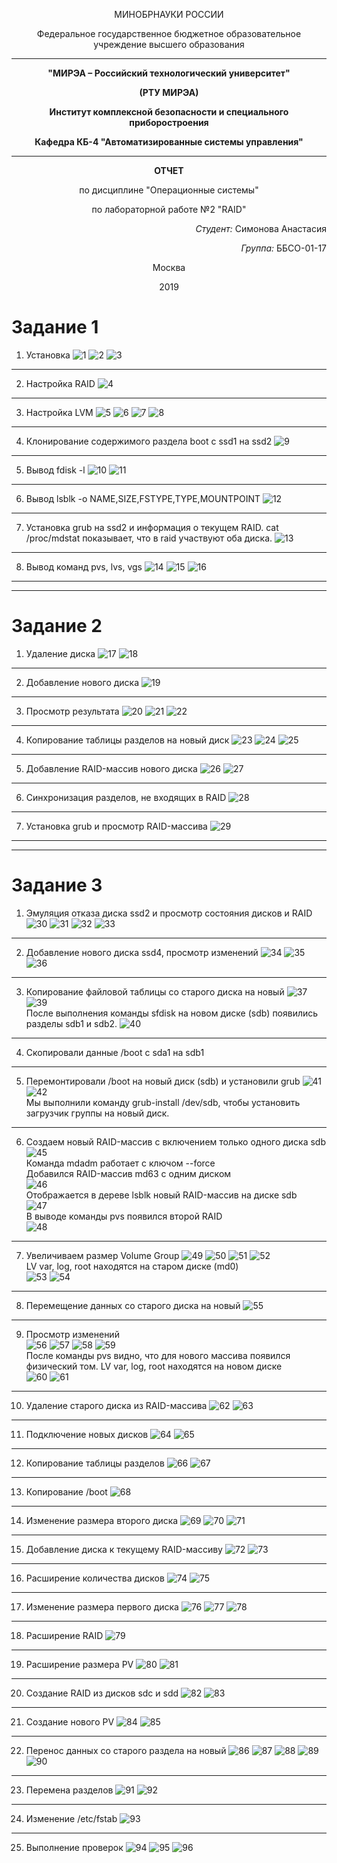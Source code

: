 <p align="center">МИНОБРНАУКИ РОССИИ</p>
<p align="center">Федеральное государственное бюджетное образовательное учреждение высшего образования</p>

---

**<p align="center">"МИРЭА – Российский технологический университет"</p>**

**<p align="center">(РТУ МИРЭА)</p>**
**<p align="center">Институт комплексной безопасности и специального приборостроения</p>**

**<p align="center">Кафедра КБ-4 "Автоматизированные системы управления"</p>**

---

**<p align="center">ОТЧЕТ</p>**

<p align="center">по дисциплине "Операционные системы"</p>
<p align="center">по лабораторной работе №2 "RAID"</p>

*<p align="right">Студент:* Симонова Анастасия</p>
*<p align="right">Группа:* ББСО-01-17</p>

<p align="center">Москва</p>
<p align="center">2019</p>

# Задание 1

1. Установка
![1](https://user-images.githubusercontent.com/50047846/58338900-42d1b080-7e51-11e9-99cd-7b423b9e106e.png)
![2](https://user-images.githubusercontent.com/50047846/58342272-e2467180-7e58-11e9-88fd-54c30c77d82e.png)
![3](https://user-images.githubusercontent.com/50047846/58342277-e3779e80-7e58-11e9-8c70-8030098afcf6.png)
---
2. Настройка RAID
![4](https://user-images.githubusercontent.com/50047846/58342278-e3779e80-7e58-11e9-976b-83a7db80df4d.png)
---
3. Настройка LVM
![5](https://user-images.githubusercontent.com/50047846/58342279-e4103500-7e58-11e9-9f80-d409ee3c0b6f.png)
![6](https://user-images.githubusercontent.com/50047846/58342280-e4103500-7e58-11e9-905a-145ee68c26a6.png)
![7](https://user-images.githubusercontent.com/50047846/58342281-e4103500-7e58-11e9-8719-baaaff003657.png)
![8](https://user-images.githubusercontent.com/50047846/58342282-e4103500-7e58-11e9-9abc-eacc5d42786b.png)
---
4. Клонирование содержимого раздела boot с ssd1 на ssd2
![9](https://user-images.githubusercontent.com/50047846/58342284-e4a8cb80-7e58-11e9-9dde-10c1b9c67035.png)
---
5. Вывод fdisk -l
![10](https://user-images.githubusercontent.com/50047846/58342285-e4a8cb80-7e58-11e9-8a04-a25e6b4f0e22.png)
![11](https://user-images.githubusercontent.com/50047846/58342286-e4a8cb80-7e58-11e9-8067-2396cb6c3d33.png)
---
6. Вывод lsblk -o NAME,SIZE,FSTYPE,TYPE,MOUNTPOINT
![12](https://user-images.githubusercontent.com/50047846/58342287-e5416200-7e58-11e9-91da-edb7bc24408e.png)
---
7. Установка grub на ssd2 и информация о текущем RAID. 
cat /proc/mdstat показывает, что в raid участвуют оба диска.
![13](https://user-images.githubusercontent.com/50047846/58342288-e5416200-7e58-11e9-9594-3f876941223c.png)
---
8. Вывод команд pvs, lvs, vgs
![14](https://user-images.githubusercontent.com/50047846/58342290-e5416200-7e58-11e9-9b5a-085e942dba93.png)
![15](https://user-images.githubusercontent.com/50047846/58342291-e5d9f880-7e58-11e9-9886-fd2d149c75b1.png)
![16](https://user-images.githubusercontent.com/50047846/58342292-e5d9f880-7e58-11e9-8839-bee0f2cde996.png)
---
---
# Задание 2
1. Удаление диска
![17](https://user-images.githubusercontent.com/50047846/58342293-e5d9f880-7e58-11e9-9aa6-52cdb4c9606a.png)
![18](https://user-images.githubusercontent.com/50047846/58342294-e6728f00-7e58-11e9-9344-eee4d7fe222b.png)
---
2. Добавление нового диска
![19](https://user-images.githubusercontent.com/50047846/58342295-e6728f00-7e58-11e9-9be4-01b76aa131f9.png)
---
3. Просмотр результата
![20](https://user-images.githubusercontent.com/50047846/58342297-e6728f00-7e58-11e9-958f-e6843032474e.png)
![21](https://user-images.githubusercontent.com/50047846/58342298-e70b2580-7e58-11e9-865c-a23107a99acc.png)
![22](https://user-images.githubusercontent.com/50047846/58342299-e70b2580-7e58-11e9-9620-e60e1faee4f7.png)
---
4. Копирование таблицы разделов на новый диск
![23](https://user-images.githubusercontent.com/50047846/58342300-e70b2580-7e58-11e9-9257-746dec1c6c52.png)
![24](https://user-images.githubusercontent.com/50047846/58342301-e7a3bc00-7e58-11e9-9df6-aa407d4c557f.png)
![25](https://user-images.githubusercontent.com/50047846/58342303-e7a3bc00-7e58-11e9-80f7-60230d0cafd8.png)
---
5. Добавление RAID-массив нового диска
![26](https://user-images.githubusercontent.com/50047846/58342304-e7a3bc00-7e58-11e9-8a58-bdefa78d6845.png)
![27](https://user-images.githubusercontent.com/50047846/58342305-e7a3bc00-7e58-11e9-80ac-7333d3050d77.png)
---
6. Синхронизация разделов, не входящих в RAID
![28](https://user-images.githubusercontent.com/50047846/58342306-e83c5280-7e58-11e9-9739-c5b6d041b48e.png)
---
7. Установка grub и просмотр RAID-массива
![29](https://user-images.githubusercontent.com/50047846/58342307-e83c5280-7e58-11e9-89bc-64b24ad975fc.png)
---
---
# Задание 3
1. Эмуляция отказа диска ssd2 и просмотр состояния дисков и RAID
![30](https://user-images.githubusercontent.com/50047846/58342309-e83c5280-7e58-11e9-93a5-7c6749281c64.png)
![31](https://user-images.githubusercontent.com/50047846/58342310-e8d4e900-7e58-11e9-8a6c-a43e97668cf0.png)
![32](https://user-images.githubusercontent.com/50047846/58342311-e8d4e900-7e58-11e9-8f81-9770689fd4ae.png)
![33](https://user-images.githubusercontent.com/50047846/58342313-e96d7f80-7e58-11e9-8061-3f0768041bc0.png)
---
2. Добавление нового диска ssd4, просмотр изменений
![34](https://user-images.githubusercontent.com/50047846/58342314-e96d7f80-7e58-11e9-9224-3a029b596c87.png)
![35](https://user-images.githubusercontent.com/50047846/58342315-e96d7f80-7e58-11e9-893f-9f382a8df6f7.png)
![36](https://user-images.githubusercontent.com/50047846/58342316-ea061600-7e58-11e9-9cf4-83326d9ea701.png)
---
3.  Копирование файловой таблицы со старого диска на новый
![37](https://user-images.githubusercontent.com/50047846/58342318-ea061600-7e58-11e9-9525-5fc08e7066be.png)
![39](https://user-images.githubusercontent.com/50047846/58342319-ea061600-7e58-11e9-835b-a09c26ebf63c.png)\
После выполнения команды sfdisk на новом диске (sdb) появились разделы sdb1 и sdb2.
![40](https://user-images.githubusercontent.com/50047846/58342320-ea061600-7e58-11e9-856b-cdaab653d776.png)
---
4. Скопировали данные /boot с sda1 на sdb1
---
5. Перемонтировали /boot на новый диск (sdb) и установили grub
![41](https://user-images.githubusercontent.com/50047846/58342322-ea9eac80-7e58-11e9-8e75-30e0dc495de5.png)
![42](https://user-images.githubusercontent.com/50047846/58342323-ea9eac80-7e58-11e9-8797-600c4fdaa507.png)\
Мы выполнили команду grub-install /dev/sdb, чтобы установить загрузчик группы на новый диск.
---
6. Создаем новый RAID-массив с включением только одного диска sdb
![45](https://user-images.githubusercontent.com/50047846/58342324-ea9eac80-7e58-11e9-9b6f-6efb462c8c14.png)\
Команда mdadm работает с ключом --force \
Добавился RAID-массив md63 с одним диском \
![46](https://user-images.githubusercontent.com/50047846/58342325-ea9eac80-7e58-11e9-8b59-aa8fc5d39fd4.png)\
Отображается в дереве lsblk новый RAID-массив на диске sdb \
![47](https://user-images.githubusercontent.com/50047846/58342326-eb374300-7e58-11e9-807f-291a9f447b31.png)\
В выводе команды pvs появился второй RAID \
![48](https://user-images.githubusercontent.com/50047846/58342327-eb374300-7e58-11e9-8754-df99136e8faa.png)
---
7. Увеличиваем размер Volume Group
![49](https://user-images.githubusercontent.com/50047846/58342328-eb374300-7e58-11e9-9235-c9f7f7453db1.png)
![50](https://user-images.githubusercontent.com/50047846/58342329-eb374300-7e58-11e9-984e-241b603e620d.png)
![51](https://user-images.githubusercontent.com/50047846/58342330-ebcfd980-7e58-11e9-9dec-25ae427de315.png)
![52](https://user-images.githubusercontent.com/50047846/58342332-ebcfd980-7e58-11e9-9169-17da0387afde.png)\
LV var, log, root находятся на старом диске (md0) \
![53](https://user-images.githubusercontent.com/50047846/58342333-ec687000-7e58-11e9-94a0-2f3f509a5e6e.png)
![54](https://user-images.githubusercontent.com/50047846/58342334-ec687000-7e58-11e9-8433-98a45c22bbeb.png)
---
8. Перемещение данных со старого диска на новый
![55](https://user-images.githubusercontent.com/50047846/58342336-ec687000-7e58-11e9-9499-84d57689476d.png)
---
9. Просмотр изменений \
![56](https://user-images.githubusercontent.com/50047846/58342337-ed010680-7e58-11e9-9546-b330ceb80137.png)
![57](https://user-images.githubusercontent.com/50047846/58342338-ed010680-7e58-11e9-8a48-ef28f1dadb5b.png)
![58](https://user-images.githubusercontent.com/50047846/58342339-ed999d00-7e58-11e9-93e4-9136b92d5ac7.png)
![59](https://user-images.githubusercontent.com/50047846/58342340-ed999d00-7e58-11e9-9497-4e49045283d2.png) \
После команды pvs видно, что для нового массива появился физический том. LV var, log, root находятся на новом диске \
![60](https://user-images.githubusercontent.com/50047846/58342341-ee323380-7e58-11e9-8aa9-12626cac1e1c.png)
![61](https://user-images.githubusercontent.com/50047846/58342342-ee323380-7e58-11e9-8548-e2b890f42253.png)
---
10. Удаление старого диска из RAID-массива
![62](https://user-images.githubusercontent.com/50047846/58342344-ee323380-7e58-11e9-9e3f-dde514a57c82.png)
![63](https://user-images.githubusercontent.com/50047846/58342345-ee323380-7e58-11e9-8cd2-608673507eb6.png)
---
11. Подключение новых дисков
![64](https://user-images.githubusercontent.com/50047846/58342346-eecaca00-7e58-11e9-9c87-7f1015f83ec8.png)
![65](https://user-images.githubusercontent.com/50047846/58342347-eecaca00-7e58-11e9-9fbf-4a245be1b2c5.png)
---
12. Копирование таблицы разделов
![66](https://user-images.githubusercontent.com/50047846/58342348-eecaca00-7e58-11e9-9c14-8af217386015.png)
![67](https://user-images.githubusercontent.com/50047846/58342349-ef636080-7e58-11e9-8aca-26b5a0618a68.png)
---
13. Копирование /boot
![68](https://user-images.githubusercontent.com/50047846/58342350-ef636080-7e58-11e9-8c17-5529c763ac61.png)
---
14. Изменение размера второго диска
![69](https://user-images.githubusercontent.com/50047846/58342351-ef636080-7e58-11e9-9b6a-ca7aedfaa107.png)
![70](https://user-images.githubusercontent.com/50047846/58342352-effbf700-7e58-11e9-837e-6bdb4e76d14f.png)
![71](https://user-images.githubusercontent.com/50047846/58342353-effbf700-7e58-11e9-8dbd-edb61d5485b0.png)
---
15. Добавление диска к текущему RAID-массиву
![72](https://user-images.githubusercontent.com/50047846/58342355-effbf700-7e58-11e9-81a5-dffd4f4b9a38.png)
![73](https://user-images.githubusercontent.com/50047846/58342357-f0948d80-7e58-11e9-9c50-1cff30c8f4a7.png)
---
16. Расширение количества дисков
![74](https://user-images.githubusercontent.com/50047846/58342361-f12d2400-7e58-11e9-9d3b-bfedf90bd60a.png)
![75](https://user-images.githubusercontent.com/50047846/58342362-f12d2400-7e58-11e9-814c-b1b13effbcad.png)
---
17. Изменение размера первого диска
![76](https://user-images.githubusercontent.com/50047846/58342363-f12d2400-7e58-11e9-992d-ae14db978f9e.png)
![77](https://user-images.githubusercontent.com/50047846/58342364-f12d2400-7e58-11e9-83ee-ce409c1984b8.png)
![78](https://user-images.githubusercontent.com/50047846/58342365-f1c5ba80-7e58-11e9-9790-375b2489bc35.png)
---
18. Расширение RAID
![79](https://user-images.githubusercontent.com/50047846/58342366-f1c5ba80-7e58-11e9-8f8b-525719152446.png)
---
19. Расширение размера PV
![80](https://user-images.githubusercontent.com/50047846/58342367-f1c5ba80-7e58-11e9-8215-985accba2e5b.png)
![81](https://user-images.githubusercontent.com/50047846/58342369-f25e5100-7e58-11e9-9a02-afc5f4dc67d7.png)
---
20. Создание RAID из дисков sdc и sdd
![82](https://user-images.githubusercontent.com/50047846/58342371-f25e5100-7e58-11e9-903f-9c62c920195f.png)
![83](https://user-images.githubusercontent.com/50047846/58342372-f2f6e780-7e58-11e9-98e5-05950cd1441b.png)
---
21. Создание нового PV
![84](https://user-images.githubusercontent.com/50047846/58342373-f2f6e780-7e58-11e9-81c9-10044d97c898.png)
![85](https://user-images.githubusercontent.com/50047846/58342375-f2f6e780-7e58-11e9-93a3-5f3c37a2cd7c.png)
---
22. Перенос данных со старого раздела на новый
![86](https://user-images.githubusercontent.com/50047846/58342391-f5594180-7e58-11e9-8bde-2f4b50017abd.png)
![87](https://user-images.githubusercontent.com/50047846/58342376-f38f7e00-7e58-11e9-85f4-b7780a72b59e.png)
![88](https://user-images.githubusercontent.com/50047846/58342379-f38f7e00-7e58-11e9-945d-7200379e27fb.png)
![89](https://user-images.githubusercontent.com/50047846/58342382-f4281480-7e58-11e9-8096-871cca110660.png)
![90](https://user-images.githubusercontent.com/50047846/58342383-f4281480-7e58-11e9-915a-b7c241dc1528.png)
---
23. Перемена разделов
![91](https://user-images.githubusercontent.com/50047846/58342384-f4281480-7e58-11e9-97a0-c9cd87c5b967.png)
![92](https://user-images.githubusercontent.com/50047846/58342386-f4281480-7e58-11e9-9024-6850cbb4fc8c.png)
---
24. Изменение /etc/fstab
![93](https://user-images.githubusercontent.com/50047846/58342387-f4c0ab00-7e58-11e9-817d-ec504f3ba16a.png)
---
25. Выполнение проверок
![94](https://user-images.githubusercontent.com/50047846/58342388-f4c0ab00-7e58-11e9-9297-e790bc895ef7.png)
![95](https://user-images.githubusercontent.com/50047846/58342389-f4c0ab00-7e58-11e9-841e-5a97e8a0ce60.png)
![96](https://user-images.githubusercontent.com/50047846/58342390-f4c0ab00-7e58-11e9-95ba-84754ed0ad57.png)
